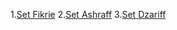 1.[Set Fikrie](soalan_fikrie.md)
2.[Set Ashraff](soalan_ashraff.md)
3.[Set Dzariff](soalan_dzariff.md)